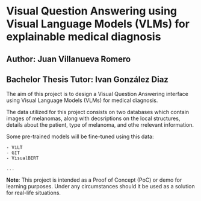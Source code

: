 
# Visual Question Answering using Visual Language Models (VLMs) for explainable medical diagnosis

## Author: Juan Villanueva Romero
## Bachelor Thesis Tutor: Ivan González Diaz

The aim of this project is to design a Visual Question Answering interface using Visual Language Models (VLMs) for medical diagnosis.

The data utilized for this project consists on two databases which contain images of melanomas, along with decsriptions on the local structures, details about the patient, type of melanoma, and othe rrelevant information.

Some pre-trained models will be fine-tuned using this data:

    - ViLT
    - GIT
    - VisualBERT

    ...

__Note__: This project is intended as a Proof of Concept (PoC) or demo for learning purposes. Under any circumstances should it be used as a
solution for real-life situations.
